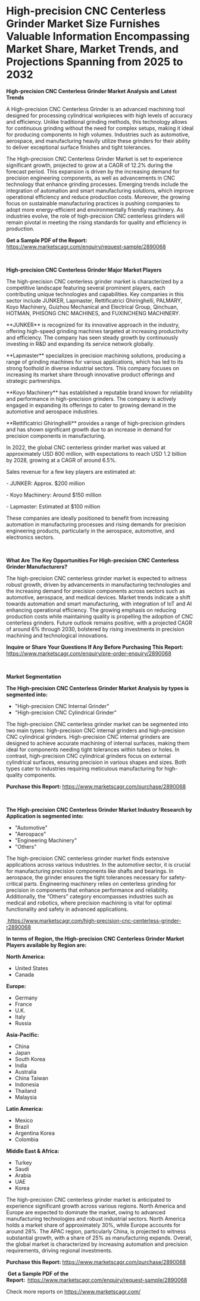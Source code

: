 <p><h1>High-precision CNC Centerless Grinder Market Size Furnishes Valuable Information Encompassing Market Share, Market Trends, and Projections Spanning from 2025 to 2032</h1></p><p><strong>High-precision CNC Centerless Grinder Market Analysis and Latest Trends</strong></p>
<p><p>A High-precision CNC Centerless Grinder is an advanced machining tool designed for processing cylindrical workpieces with high levels of accuracy and efficiency. Unlike traditional grinding methods, this technology allows for continuous grinding without the need for complex setups, making it ideal for producing components in high volumes. Industries such as automotive, aerospace, and manufacturing heavily utilize these grinders for their ability to deliver exceptional surface finishes and tight tolerances.</p><p>The High-precision CNC Centerless Grinder Market is set to experience significant growth, projected to grow at a CAGR of 12.2% during the forecast period. This expansion is driven by the increasing demand for precision engineering components, as well as advancements in CNC technology that enhance grinding processes. Emerging trends include the integration of automation and smart manufacturing solutions, which improve operational efficiency and reduce production costs. Moreover, the growing focus on sustainable manufacturing practices is pushing companies to adopt more energy-efficient and environmentally friendly machinery. As industries evolve, the role of high-precision CNC centerless grinders will remain pivotal in meeting the rising standards for quality and efficiency in production.</p></p>
<p><strong>Get a Sample PDF of the Report:&nbsp;</strong> <a href="https://www.marketscagr.com/enquiry/request-sample/2890068?utm_campaign=3075&utm_medium=2&utm_source=Github&utm_content=ia&utm_term=14032025&utm_id=high-precision-cnc-centerless-grinder">https://www.marketscagr.com/enquiry/request-sample/2890068</a></p>
<p>&nbsp;</p>
<p><strong>High-precision CNC Centerless Grinder Major Market Players</strong></p>
<p><p>The high-precision CNC centerless grinder market is characterized by a competitive landscape featuring several prominent players, each contributing unique technologies and capabilities. Key companies in this sector include JUNKER, Lapmaster, Rettificatrici Ghiringhelli, PALMARY, Koyo Machinery, Guizhou Mechanical and Electrical Group, Qinchuan, HOTMAN, PHISONG CNC MACHINES, and FUXINCHENG MACHINERY.</p><p>**JUNKER** is recognized for its innovative approach in the industry, offering high-speed grinding machines targeted at increasing productivity and efficiency. The company has seen steady growth by continuously investing in R&D and expanding its service network globally.</p><p>**Lapmaster** specializes in precision machining solutions, producing a range of grinding machines for various applications, which has led to its strong foothold in diverse industrial sectors. This company focuses on increasing its market share through innovative product offerings and strategic partnerships.</p><p>**Koyo Machinery** has established a reputable brand known for reliability and performance in high-precision grinders. The company is actively engaged in expanding its offerings to cater to growing demand in the automotive and aerospace industries. </p><p>**Rettificatrici Ghiringhelli** provides a range of high-precision grinders and has shown significant growth due to an increase in demand for precision components in manufacturing. </p><p>In 2022, the global CNC centerless grinder market was valued at approximately USD 800 million, with expectations to reach USD 1.2 billion by 2028, growing at a CAGR of around 6.5%. </p><p>Sales revenue for a few key players are estimated at: </p><p>- JUNKER: Approx. $200 million </p><p>- Koyo Machinery: Around $150 million </p><p>- Lapmaster: Estimated at $100 million </p><p>These companies are ideally positioned to benefit from increasing automation in manufacturing processes and rising demands for precision engineering products, particularly in the aerospace, automotive, and electronics sectors.</p></p>
<p>&nbsp;</p>
<p><strong>What Are The Key Opportunities For High-precision CNC Centerless Grinder Manufacturers?</strong></p>
<p><p>The high-precision CNC centerless grinder market is expected to witness robust growth, driven by advancements in manufacturing technologies and the increasing demand for precision components across sectors such as automotive, aerospace, and medical devices. Market trends indicate a shift towards automation and smart manufacturing, with integration of IoT and AI enhancing operational efficiency. The growing emphasis on reducing production costs while maintaining quality is propelling the adoption of CNC centerless grinders. Future outlook remains positive, with a projected CAGR of around 6% through 2030, bolstered by rising investments in precision machining and technological innovations.</p></p>
<p><strong>Inquire or Share Your Questions If Any Before Purchasing This Report:</strong> <a href="https://www.marketscagr.com/enquiry/pre-order-enquiry/2890068?utm_campaign=3075&utm_medium=2&utm_source=Github&utm_content=ia&utm_term=14032025&utm_id=high-precision-cnc-centerless-grinder">https://www.marketscagr.com/enquiry/pre-order-enquiry/2890068</a></p>
<p>&nbsp;</p>
<p><strong>Market Segmentation</strong></p>
<p><strong>The High-precision CNC Centerless Grinder Market Analysis by types is segmented into:</strong></p>
<p><ul><li>"High-precision CNC Internal Grinder"</li><li>"High-precision CNC Cylindrical Grinder"</li></ul></p>
<p><p>The high-precision CNC centerless grinder market can be segmented into two main types: high-precision CNC internal grinders and high-precision CNC cylindrical grinders. High-precision CNC internal grinders are designed to achieve accurate machining of internal surfaces, making them ideal for components needing tight tolerances within tubes or holes. In contrast, high-precision CNC cylindrical grinders focus on external cylindrical surfaces, ensuring precision in various shapes and sizes. Both types cater to industries requiring meticulous manufacturing for high-quality components.</p></p>
<p><strong>Purchase this Report:&nbsp;</strong><a href="https://www.marketscagr.com/purchase/2890068?utm_campaign=3075&utm_medium=2&utm_source=Github&utm_content=ia&utm_term=14032025&utm_id=high-precision-cnc-centerless-grinder">https://www.marketscagr.com/purchase/2890068</a></p>
<p>&nbsp;</p>
<p><strong>The High-precision CNC Centerless Grinder Market Industry Research by Application is segmented into:</strong></p>
<p><ul><li>"Automotive"</li><li>"Aerospace"</li><li>"Engineering Machinery"</li><li>"Others"</li></ul></p>
<p><p>The high-precision CNC centerless grinder market finds extensive applications across various industries. In the automotive sector, it is crucial for manufacturing precision components like shafts and bearings. In aerospace, the grinder ensures the tight tolerances necessary for safety-critical parts. Engineering machinery relies on centerless grinding for precision in components that enhance performance and reliability. Additionally, the “Others” category encompasses industries such as medical and robotics, where precision machining is vital for optimal functionality and safety in advanced applications.</p></p>
<p><a href="https://www.marketscagr.com/high-precision-cnc-centerless-grinder-r2890068?utm_campaign=3075&utm_medium=2&utm_source=Github&utm_content=ia&utm_term=14032025&utm_id=high-precision-cnc-centerless-grinder">&nbsp;https://www.marketscagr.com/high-precision-cnc-centerless-grinder-r2890068</a></p>
<p><strong>In terms of Region, the High-precision CNC Centerless Grinder Market Players available by Region are:</strong></p>
<p>
    <p> <strong> North America: </strong>
        <ul>
            <li>United States</li>
            <li>Canada</li>
        </ul>
        </p> 
    <p> <strong> Europe: </strong>
        <ul>
            <li>Germany</li>
            <li>France</li>
            <li>U.K.</li>
            <li>Italy</li>
            <li>Russia</li>
        </ul>
        </p> 
    <p> <strong> Asia-Pacific: </strong>
        <ul>
            <li>China</li>
            <li>Japan</li>
            <li>South Korea</li>
            <li>India</li>
            <li>Australia</li>
            <li>China Taiwan</li>
            <li>Indonesia</li>
            <li>Thailand</li>
            <li>Malaysia</li>
        </ul>
        </p> 
    <p> <strong> Latin America: </strong>
        <ul>
            <li>Mexico</li>
            <li>Brazil</li>
            <li>Argentina Korea</li>
            <li>Colombia</li>
        </ul>
        </p> 
    <p> <strong> Middle East & Africa: </strong>
        <ul>
            <li>Turkey</li>
            <li>Saudi</li>
            <li>Arabia</li>
            <li>UAE</li>
            <li>Korea</li>
        </ul>
    </p>
    </p>
<p><p>The high-precision CNC centerless grinder market is anticipated to experience significant growth across various regions. North America and Europe are expected to dominate the market, owing to advanced manufacturing technologies and robust industrial sectors. North America holds a market share of approximately 30%, while Europe accounts for around 28%. The APAC region, particularly China, is projected to witness substantial growth, with a share of 25% as manufacturing expands. Overall, the global market is characterized by increasing automation and precision requirements, driving regional investments.</p></p>
<p><strong>Purchase this Report: </strong><a href="https://www.marketscagr.com/purchase/2890068?utm_campaign=3075&utm_medium=2&utm_source=Github&utm_content=ia&utm_term=14032025&utm_id=high-precision-cnc-centerless-grinder">https://www.marketscagr.com/purchase/2890068</a></p>
<p>&nbsp;<strong>Get a Sample PDF of the Report:&nbsp;&nbsp;</strong><a href="https://www.marketscagr.com/enquiry/request-sample/2890068?utm_campaign=3075&utm_medium=2&utm_source=Github&utm_content=ia&utm_term=14032025&utm_id=high-precision-cnc-centerless-grinder">https://www.marketscagr.com/enquiry/request-sample/2890068</a></p>
<p><strong></strong></p>
<p>Check more reports on <a href="https://www.marketscagr.com/?utm_campaign=3075&utm_medium=2&utm_source=Github&utm_content=ia&utm_term=14032025&utm_id=high-precision-cnc-centerless-grinder">https://www.marketscagr.com/</a></p>